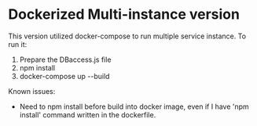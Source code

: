 # Dockerized Multi-instance version

This version utilized docker-compose to run multiple service instance. 
To run it:
  1. Prepare the DBaccess.js file
  2. npm install
  3. docker-compose up --build
  
Known issues:
  - Need to npm install before build into docker image, even if I have 'npm install' command written in the dockerfile.
